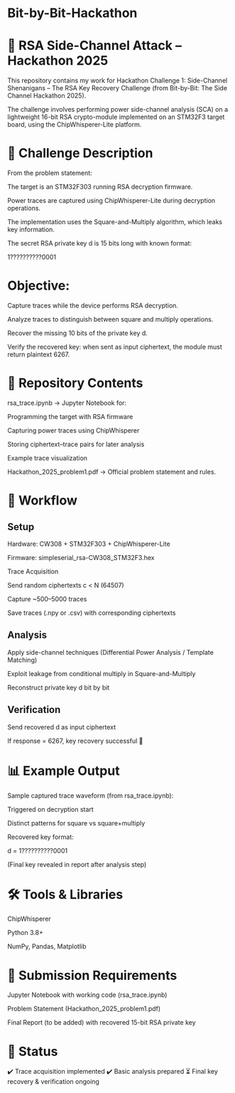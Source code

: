 # Bit-by-Bit-Hackathon
# 🔐 RSA Side-Channel Attack – Hackathon 2025

This repository contains my work for Hackathon Challenge 1: Side-Channel Shenanigans – The RSA Key Recovery Challenge (from Bit-by-Bit: The Side Channel Hackathon 2025).

The challenge involves performing power side-channel analysis (SCA) on a lightweight 16-bit RSA crypto-module implemented on an STM32F3 target board, using the ChipWhisperer-Lite platform.

# 📜 Challenge Description

From the problem statement:

The target is an STM32F303 running RSA decryption firmware.

Power traces are captured using ChipWhisperer-Lite during decryption operations.

The implementation uses the Square-and-Multiply algorithm, which leaks key information.

The secret RSA private key d is 15 bits long with known format:

1??????????0001


# Objective:

Capture traces while the device performs RSA decryption.

Analyze traces to distinguish between square and multiply operations.

Recover the missing 10 bits of the private key d.

Verify the recovered key: when sent as input ciphertext, the module must return plaintext 6267.

# 📂 Repository Contents

rsa_trace.ipynb → Jupyter Notebook for:

Programming the target with RSA firmware

Capturing power traces using ChipWhisperer

Storing ciphertext–trace pairs for later analysis

Example trace visualization

Hackathon_2025_problem1.pdf → Official problem statement and rules.

# 🚀 Workflow

## Setup

Hardware: CW308 + STM32F303 + ChipWhisperer-Lite

Firmware: simpleserial_rsa-CW308_STM32F3.hex

Trace Acquisition

Send random ciphertexts c < N (64507)

Capture ~500–5000 traces

Save traces (.npy or .csv) with corresponding ciphertexts

## Analysis

Apply side-channel techniques (Differential Power Analysis / Template Matching)

Exploit leakage from conditional multiply in Square-and-Multiply

Reconstruct private key d bit by bit

## Verification

Send recovered d as input ciphertext

If response = 6267, key recovery successful 🎉

# 📊 Example Output

Sample captured trace waveform (from rsa_trace.ipynb):

Triggered on decryption start

Distinct patterns for square vs square+multiply

Recovered key format:

d = 1??????????0001


(Final key revealed in report after analysis step)

# 🛠️ Tools & Libraries

ChipWhisperer

Python 3.8+

NumPy, Pandas, Matplotlib

# 📑 Submission Requirements

Jupyter Notebook with working code (rsa_trace.ipynb)

Problem Statement (Hackathon_2025_problem1.pdf)

Final Report (to be added) with recovered 15-bit RSA private key

# 📌 Status

✔️ Trace acquisition implemented
✔️ Basic analysis prepared
⏳ Final key recovery & verification ongoing
